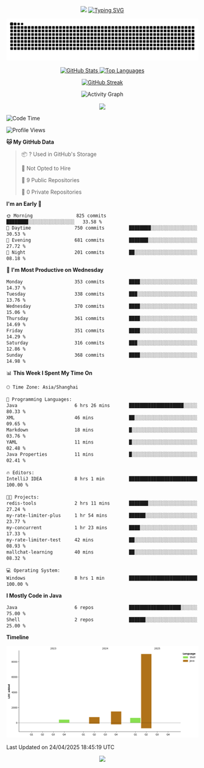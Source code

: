 <!-- -->

<p align="center">
<img src="https://capsule-render.vercel.app/api?type=waving&color=timeGradient&height=300&&section=header&text=HI%20THEME!&fontSize=90&fontAlign=50&fontAlignY=30&desc=I%20am%20AlfonsoKevin!&descAlign=50&descSize=30&descAlignY=60&animation=twinkling" />
    <a align="center" href="https://www.kaijavademo.top/"><img src="https://readme-typing-svg.demolab.com?font=Fira+Code&center=true&pause=1000&width=435&lines=Welcome+to+my+GitHub+profile+page!;%E6%AC%A2%E8%BF%8E%E6%9D%A5%E5%88%B0%E6%88%91%E7%9A%84GitHub%E4%B8%BB%E9%A1%B5%EF%BC%81" alt="Typing SVG" height=200 /> </a>
</p>
 <p align="center"><img src="https://raw.githubusercontent.com/AlfonsoKevin/AlfonsoKevin/output/github-contribution-grid-snake.svg"></p>

</p>


<p align="center" >
  <a href="https://github.com/AlfonsoKevin">  
    <img src="https://github-readme-stats.vercel.app/api/?username=AlfonsoKevin&layout=compact&border_radius=20" width="400"  alt="GitHub Stats" />
  </a>
  <a href="https://www.kaijavademo.top/">
    <img src="https://github-readme-stats.vercel.app/api/top-langs/?username=AlfonsoKevin&layout=compact&border_radius=20" width=400 alt="Top Languages"/>
  </a>
</p>


<p align="center">
    <a href="https://github.com/AlfonsoKevin">
    <img src="https://streak-stats.demolab.com?user=AlfonsoKevin&theme=transparent&hide_border=false%C2%A0%C2%A0%E5%81%87&short_numbers=false%C2%A0%C2%A0%E5%81%87&card_width=595&card_height=234" height="400"  alt="GitHub Streak" />
    </a>
</p>



<p align="center">
    <img width="800" src="https://github-readme-activity-graph.vercel.app/graph?username=AlfonsoKevin&theme=github-compact&hide_border=true&area=true&from=2024-06-01&to=2024-12-31&grid=false&custom_title=Activity%20Graph" alt="Activity Graph" title="Activity Graph" />
</p> 




<p align="center">
	<img align="center" src="https://skillicons.dev/icons?i=idea,java,mysql,redis,spring,rocket,html,css,js,react,linux,py,c,clion,docker,md,stackoverflow&theme=light" />    
</p>


<!--START_SECTION:waka-->
![Code Time](http://img.shields.io/badge/Code%20Time-83%20hrs%2028%20mins-blue)

![Profile Views](http://img.shields.io/badge/Profile%20Views-1-blue)

**🐱 My GitHub Data** 

> 📦 ? Used in GitHub's Storage 
 > 
> 🚫 Not Opted to Hire
 > 
> 📜 9 Public Repositories 
 > 
> 🔑 0 Private Repositories 
 > 
**I'm an Early 🐤** 

```text
🌞 Morning                825 commits         ████████░░░░░░░░░░░░░░░░░   33.58 % 
🌆 Daytime                750 commits         ████████░░░░░░░░░░░░░░░░░   30.53 % 
🌃 Evening                681 commits         ███████░░░░░░░░░░░░░░░░░░   27.72 % 
🌙 Night                  201 commits         ██░░░░░░░░░░░░░░░░░░░░░░░   08.18 % 
```
📅 **I'm Most Productive on Wednesday** 

```text
Monday                   353 commits         ████░░░░░░░░░░░░░░░░░░░░░   14.37 % 
Tuesday                  338 commits         ███░░░░░░░░░░░░░░░░░░░░░░   13.76 % 
Wednesday                370 commits         ████░░░░░░░░░░░░░░░░░░░░░   15.06 % 
Thursday                 361 commits         ████░░░░░░░░░░░░░░░░░░░░░   14.69 % 
Friday                   351 commits         ████░░░░░░░░░░░░░░░░░░░░░   14.29 % 
Saturday                 316 commits         ███░░░░░░░░░░░░░░░░░░░░░░   12.86 % 
Sunday                   368 commits         ████░░░░░░░░░░░░░░░░░░░░░   14.98 % 
```


📊 **This Week I Spent My Time On** 

```text
🕑︎ Time Zone: Asia/Shanghai

💬 Programming Languages: 
Java                     6 hrs 26 mins       ████████████████████░░░░░   80.33 % 
XML                      46 mins             ██░░░░░░░░░░░░░░░░░░░░░░░   09.65 % 
Markdown                 18 mins             █░░░░░░░░░░░░░░░░░░░░░░░░   03.76 % 
YAML                     11 mins             █░░░░░░░░░░░░░░░░░░░░░░░░   02.48 % 
Java Properties          11 mins             █░░░░░░░░░░░░░░░░░░░░░░░░   02.41 % 

🔥 Editors: 
IntelliJ IDEA            8 hrs 1 min         █████████████████████████   100.00 % 

🐱‍💻 Projects: 
redis-tools              2 hrs 11 mins       ███████░░░░░░░░░░░░░░░░░░   27.24 % 
my-rate-limiter-plus     1 hr 54 mins        ██████░░░░░░░░░░░░░░░░░░░   23.77 % 
my-concurrent            1 hr 23 mins        ████░░░░░░░░░░░░░░░░░░░░░   17.33 % 
my-rate-limiter-test     42 mins             ██░░░░░░░░░░░░░░░░░░░░░░░   08.93 % 
mallchat-learning        40 mins             ██░░░░░░░░░░░░░░░░░░░░░░░   08.32 % 

💻 Operating System: 
Windows                  8 hrs 1 min         █████████████████████████   100.00 % 
```

**I Mostly Code in Java** 

```text
Java                     6 repos             ███████████████████░░░░░░   75.00 % 
Shell                    2 repos             ██████░░░░░░░░░░░░░░░░░░░   25.00 % 
```



**Timeline**

![Lines of Code chart](https://raw.githubusercontent.com/AlfonsoKevin/AlfonsoKevin/main/assets/bar_graph.png)


 Last Updated on 24/04/2025 18:45:19 UTC
<!--END_SECTION:waka-->

<p align="center">
    <a href="https://github.com/AlfonsoKevin"></a><img src="https://img.shields.io/badge/GitHub-grey?logo=github" />
</p>
